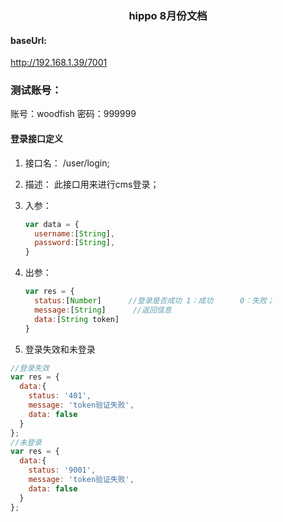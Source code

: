 <h3>
	<center>hippo 8月份文档</center>    
</h3>


#### baseUrl:

 http://192.168.1.39/7001

### 测试账号：
 账号：woodfish   密码：999999

#### 登录接口定义

1. 接口名： /user/login;

2. 描述：  此接口用来进行cms登录；

3. 入参：  
   ```javascript
   var data = { 
     username:[String],
     password:[String],
   }
   ```
   
4. 出参：
    ```javascript
    var res = {
      status:[Number]      //登录是否成功 1：成功      0：失败；
      message:[String]      //返回信息
      data:[String token] 
    }
    ```
5. 登录失效和未登录
  ```javascript
  //登录失效
  var res = {
	data:{
	  status: '401',
	  message: 'token验证失败',
	  data: false
	}
  };
  //未登录
  var res = {
	data:{
	  status: '9001',
	  message: 'token验证失败',
	  data: false
	}
  };
  ```
